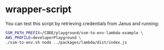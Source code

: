 # wrapper-script

You can test this script by retrieving credentials from Janus and running:

```sh
SSM_PATH_PREFIX=/CODE/playground/ssm-to-env-lambda-example \
AWS_PROFILE=developerPlayground \
./ssm-to-env.sh node ../packages/lambda/dist/index.js
```
